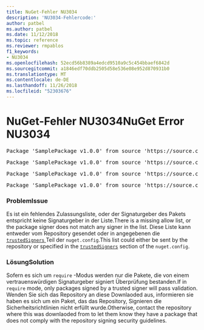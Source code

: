 ```yaml
---
title: NuGet-Fehler NU3034
description: 'NU3034-Fehlercode:'
author: patbel
ms.author: patbel
ms.date: 11/12/2018
ms.topic: reference
ms.reviewer: rmpablos
f1_keywords:
- NU3034
ms.openlocfilehash: 52ecd56b8389a4edcd9510a9c5c454bbaef6842d
ms.sourcegitcommit: a1846edf70ddb2505d58e536e08e952d870931b0
ms.translationtype: MT
ms.contentlocale: de-DE
ms.lasthandoff: 11/26/2018
ms.locfileid: "52303676"
---
```

# <a name="nuget-error-nu3034"></a><span data-ttu-id="936c4-103">NuGet-Fehler NU3034</span><span class="sxs-lookup"><span data-stu-id="936c4-103">NuGet Error NU3034</span></span>

<pre>Package 'SamplePackage v1.0.0' from source 'https://source.com/index.json': signatureValidationMode is set to require, so packages are allowed only if signed by trusted signers; however, no trusted signers were specified.</pre>
<pre>Package 'SamplePackage v1.0.0' from source 'https://source.com/index.json': The package signature certificate fingerprint does not match any certificate fingerprint in the allow list.</pre>
<pre>Package 'SamplePackage v1.0.0' from source 'https://source.com/index.json': This repository indicated that all its packages are repository signed; however, it listed no signing certificates.</pre>
<pre>Package 'SamplePackage v1.0.0' from source 'https://source.com/index.json': This package was not repository signed with a certificate listed by this repository.</pre>

### <a name="issue"></a><span data-ttu-id="936c4-104">Problem</span><span class="sxs-lookup"><span data-stu-id="936c4-104">Issue</span></span>

<span data-ttu-id="936c4-105">Es ist ein fehlendes Zulassungsliste, oder der Signaturgeber des Pakets entspricht keine Signaturgeber in der Liste.</span><span class="sxs-lookup"><span data-stu-id="936c4-105">There is a missing allow list, or the package signer does not match any signer in the list.</span></span> <span data-ttu-id="936c4-106">Diese Liste kann entweder vom Repository gesendet oder in angegebenen die [ `trustedSigners` ](../nuget-config-file.md#trustedsigners-section) Teil der `nuget.config`.</span><span class="sxs-lookup"><span data-stu-id="936c4-106">This list could either be sent by the repository or specified in the [`trustedSigners`](../nuget-config-file.md#trustedsigners-section) section of the `nuget.config`.</span></span>

### <a name="solution"></a><span data-ttu-id="936c4-107">Lösung</span><span class="sxs-lookup"><span data-stu-id="936c4-107">Solution</span></span>

<span data-ttu-id="936c4-108">Sofern es sich um `require` -Modus werden nur die Pakete, die von einem vertrauenswürdigen Signaturgeber signiert Überprüfung bestanden.</span><span class="sxs-lookup"><span data-stu-id="936c4-108">If in `require` mode, only packages signed by a trusted signer will pass validation.</span></span> <span data-ttu-id="936c4-109">Wenden Sie sich das Repository an diese Downlaoded aus, informieren sie haben es sich um ein Paket, das das Repository, Signieren die Sicherheitsrichtlinien nicht erfüllt wurde.</span><span class="sxs-lookup"><span data-stu-id="936c4-109">Otherwise, contact the repository where this was downlaoded from to let them know they have a package that does not comply with the repository signing security guidelines.</span></span>